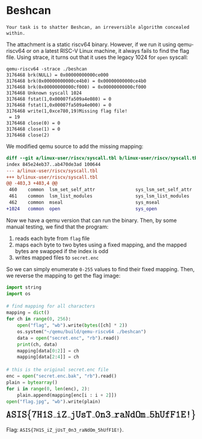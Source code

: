 # Beshcan

```
Your task is to shatter Beshcan, an irreversible algorithm concealed within.
```

The attachment is a static riscv64 binary. However, if we run it using qemu-riscv64 or on a latest RISC-V Linux machine, it always fails to find the flag file. Using strace, it turns out that it uses the legacy 1024 for `open` syscall:

```shell
qemu-riscv64 -strace ./beshcan
3176468 brk(NULL) = 0x00000000000ce000
3176468 brk(0x00000000000ce4b0) = 0x00000000000ce4b0
3176468 brk(0x00000000000cf000) = 0x00000000000cf000
3176468 Unknown syscall 1024
3176468 fstat(1,0x00007fa509a4e080) = 0
3176468 fstat(1,0x00007fa509a4e000) = 0
3176468 write(1,0xce780,19)Missing flag file!
 = 19
3176468 close(0) = 0
3176468 close(1) = 0
3176468 close(2)
```

We modified qemu source to add the missing mapping:

```diff
diff --git a/linux-user/riscv/syscall.tbl b/linux-user/riscv/syscall.tbl
index 845e24eb37..ab470de3ad 100644
--- a/linux-user/riscv/syscall.tbl
+++ b/linux-user/riscv/syscall.tbl
@@ -403,3 +403,4 @@
 460    common  lsm_set_self_attr               sys_lsm_set_self_attr
 461    common  lsm_list_modules                sys_lsm_list_modules
 462    common  mseal                           sys_mseal
+1024   common  open                            sys_open
```

Now we have a qemu version that can run the binary. Then, by some manual testing, we find that the program:

1. reads each byte from `flag` file
2. maps each byte to two bytes using a fixed mapping, and the mapped bytes are swapped if the index is odd
3. writes mapped files to `secret.enc`

So we can simply enumerate `0-255` values to find their fixed mapping. Then, we reverse the mapping to get the flag image:

```python
import string
import os

# find mapping for all characters
mapping = dict()
for ch in range(0, 256):
    open("flag", "wb").write(bytes([ch] * 2))
    os.system("~/qemu/build/qemu-riscv64 ./beshcan")
    data = open("secret.enc", "rb").read()
    print(ch, data)
    mapping[data[0:2]] = ch
    mapping[data[2:4]] = ch

# this is the original secret.enc file
enc = open("secret.enc.bak", "rb").read()
plain = bytearray()
for i in range(0, len(enc), 2):
    plain.append(mapping[enc[i : i + 2]])
open("flag.jpg", "wb").write(plain)
```

![](./beshcan.png)
 
Flag: `ASIS{7H1S_iZ_jUsT_0n3_raNdOm_5hUfF1E!}`.
